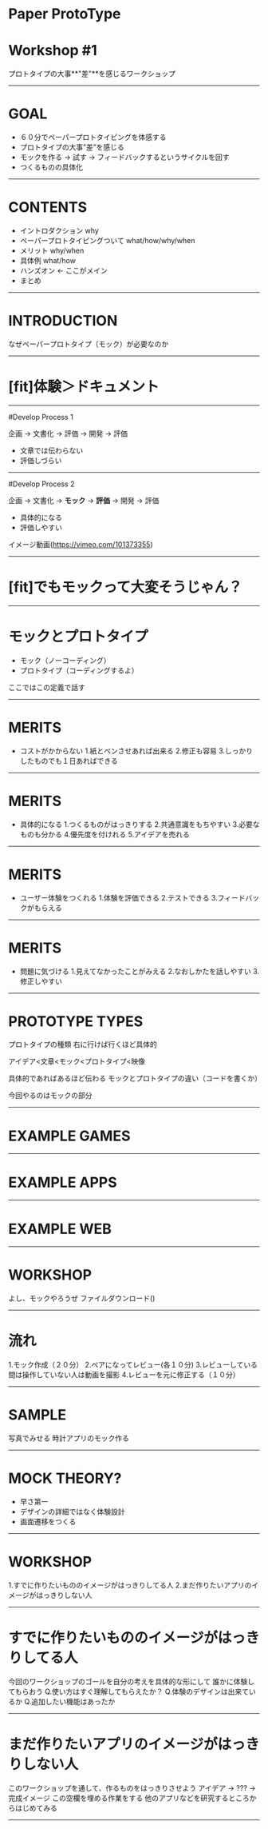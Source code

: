 # Paper ProtoType
# Workshop #1

プロトタイプの大事**"差"**を感じるワークショップ

---

# GOAL
- ６０分でペーパープロトタイピングを体感する
- プロトタイプの大事”差”を感じる
- モックを作る -> 試す -> フィードバックするというサイクルを回す
- つくるものの具体化

--- 

# CONTENTS

- イントロダクション why
- ペーパープロトタイピングついて what/how/why/when
- メリット why/when
- 具体例 what/how
- ハンズオン <- ここがメイン
- まとめ

---

# INTRODUCTION

なぜペーパープロトタイプ（モック）が必要なのか

---

# [fit]体験＞ドキュメント

---

#Develop Process 1

企画 -> 文書化 -> 評価 -> 開発 -> 評価

- 文章では伝わらない
- 評価しづらい

---

#Develop Process 2

企画 -> 文書化 -> **モック** -> **評価** -> 開発 -> 評価

- 具体的になる
- 評価しやすい

イメージ動画(https://vimeo.com/101373355)

---

# [fit]でもモックって大変そうじゃん？

---

# モックとプロトタイプ

- モック（ノーコーディング）
- プロトタイプ（コーディングするよ）	

ここではこの定義で話す

---

# MERITS

- コストがかからない
	1.紙とペンさせあれば出来る
	2.修正も容易
	3.しっかりしたものでも１日あればできる

---

# MERITS
	
- 具体的になる
	1.つくるものがはっきりする
	2.共通意識をもちやすい
	3.必要なものも分かる
	4.優先度を付けれる
	5.アイデアを売れる

---

# MERITS

- ユーザー体験をつくれる
	1.体験を評価できる
	2.テストできる
	3.フィードバックがもらえる

---

# MERITS

- 問題に気づける
	1.見えてなかったことがみえる
	2.なおしかたを話しやすい
	3.修正しやすい

---

# PROTOTYPE TYPES

プロトタイプの種類
右に行けば行くほど具体的

アイデア<文章<モック<プロトタイプ<映像

具体的であればあるほど伝わる
モックとプロトタイプの違い（コードを書くか）

今回やるのはモックの部分

--- 

# EXAMPLE GAMES

---

# EXAMPLE APPS

--- 

# EXAMPLE WEB

---

# WORKSHOP

よし、モックやろうぜ
ファイルダウンロード()

---

# 流れ

1.モック作成（２０分）
2.ペアになってレビュー(各１０分)
3.レビューしている間は操作していない人は動画を撮影
4.レビューを元に修正する（１０分）

---

# SAMPLE

写真でみせる
時計アプリのモック作る

---

# MOCK THEORY?

- 早さ第一
- デザインの詳細ではなく体験設計
- 画面遷移をつくる

---

# WORKSHOP

1.すでに作りたいもののイメージがはっきりしてる人
2.まだ作りたいアプリのイメージがはっきりしない人

---


# すでに作りたいもののイメージがはっきりしてる人

今回のワークショップのゴールを自分の考えを具体的な形にして
誰かに体験してもらおう
Q.使い方はすぐ理解してもらえたか？
Q.体験のデザインは出来ているか
Q.追加したい機能はあったか

---

# まだ作りたいアプリのイメージがはっきりしない人

このワークショップを通して、作るものをはっきりさせよう
アイデア -> ??? -> 完成イメージ
この空欄を埋める作業をする
他のアプリなどを研究するところからはじめてみる

---













